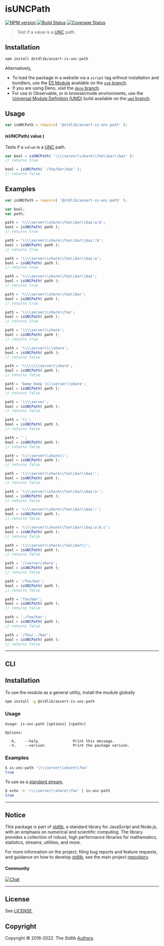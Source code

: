 <!--

@license Apache-2.0

Copyright (c) 2018 The Stdlib Authors.

Licensed under the Apache License, Version 2.0 (the "License");
you may not use this file except in compliance with the License.
You may obtain a copy of the License at

   http://www.apache.org/licenses/LICENSE-2.0

Unless required by applicable law or agreed to in writing, software
distributed under the License is distributed on an "AS IS" BASIS,
WITHOUT WARRANTIES OR CONDITIONS OF ANY KIND, either express or implied.
See the License for the specific language governing permissions and
limitations under the License.

-->

# isUNCPath

[![NPM version][npm-image]][npm-url] [![Build Status][test-image]][test-url] [![Coverage Status][coverage-image]][coverage-url] <!-- [![dependencies][dependencies-image]][dependencies-url] -->

> Test if a value is a [UNC][unc] path.

<section class="intro">

</section>

<!-- /.intro -->

<section class="installation">

## Installation

```bash
npm install @stdlib/assert-is-unc-path
```

Alternatively,

-   To load the package in a website via a `script` tag without installation and bundlers, use the [ES Module][es-module] available on the [`esm` branch][esm-url].
-   If you are using Deno, visit the [`deno` branch][deno-url].
-   For use in Observable, or in browser/node environments, use the [Universal Module Definition (UMD)][umd] build available on the [`umd` branch][umd-url].

</section>

<section class="usage">

## Usage

```javascript
var isUNCPath = require( '@stdlib/assert-is-unc-path' );
```

#### isUNCPath( value )

Tests if a `value` is a [UNC][unc] path.

```javascript
var bool = isUNCPath( '\\\\server\\share\\foo\\bar\\baz' );
// returns true

bool = isUNCPath( '/foo/bar/baz' );
// returns false
```

</section>

<!-- /.usage -->

<section class="examples">

## Examples

<!-- eslint no-undef: "error" -->

```javascript
var isUNCPath = require( '@stdlib/assert-is-unc-path' );

var bool;
var path;

path = '\\\\server\\share\\foo\\bar\\baz:a:b';
bool = isUNCPath( path );
// returns true

path = '\\\\server\\share\\foo\\bar\\baz::b';
bool = isUNCPath( path );
// returns true

path = '\\\\server\\share\\foo\\bar\\baz:a';
bool = isUNCPath( path );
// returns true

path = '\\\\server\\share\\foo\\bar\\baz';
bool = isUNCPath( path );
// returns true

path = '\\\\server\\share\\foo\\bar';
bool = isUNCPath( path );
// returns true

path = '\\\\server\\share\\foo';
bool = isUNCPath( path );
// returns true

path = '\\\\server\\share';
bool = isUNCPath( path );
// returns true

path = '\\\\server\\\\share';
bool = isUNCPath( path );
// returns false

path = '\\\\\\\\server\\share';
bool = isUNCPath( path );
// returns false

path = 'beep boop \\\\server\\share';
bool = isUNCPath( path );
// returns false

path = '\\\\server';
bool = isUNCPath( path );
// returns false

path = '\\';
bool = isUNCPath( path );
// returns false

path = '';
bool = isUNCPath( path );
// returns false

path = '\\\\server\\share\\';
bool = isUNCPath( path );
// returns false

path = '\\\\server\\share\\foo\\bar\\baz:';
bool = isUNCPath( path );
// returns false

path = '\\\\server\\share\\foo\\bar\\baz:a:';
bool = isUNCPath( path );
// returns false

path = '\\\\server\\share\\foo\\bar\\baz::';
bool = isUNCPath( path );
// returns false

path = '\\\\server\\share\\foo\\bar\\baz:a:b:c';
bool = isUNCPath( path );
// returns false

path = '\\\\server\\share\\foo\\bar\\';
bool = isUNCPath( path );
// returns false

path = '//server/share';
bool = isUNCPath( path );
// returns false

path = '/foo/bar';
bool = isUNCPath( path );
// returns false

path = 'foo/bar';
bool = isUNCPath( path );
// returns false

path = './foo/bar';
bool = isUNCPath( path );
// returns false

path = '/foo/../bar';
bool = isUNCPath( path );
// returns false
```

</section>

<!-- /.examples -->

* * *

<section class="cli">

## CLI

<section class="installation">

## Installation

To use the module as a general utility, install the module globally

```bash
npm install -g @stdlib/assert-is-unc-path
```

</section>

<!-- CLI usage documentation. -->

<section class="usage">

### Usage

```text
Usage: is-unc-path [options] [<path>]

Options:

  -h,    --help                Print this message.
  -V,    --version             Print the package version.
```

</section>

<!-- /.usage -->

<section class="examples">

### Examples

```bash
$ is-unc-path '\\\\server\\share\\foo'
true
```

To use as a [standard stream][standard-streams],

```bash
$ echo -n '\\\\server\\share\\foo' | is-unc-path
true
```

</section>

<!-- /.examples -->

</section>

<!-- /.cli -->

<!-- Section for related `stdlib` packages. Do not manually edit this section, as it is automatically populated. -->

<section class="related">

</section>

<!-- /.related -->

<!-- Section for all links. Make sure to keep an empty line after the `section` element and another before the `/section` close. -->


<section class="main-repo" >

* * *

## Notice

This package is part of [stdlib][stdlib], a standard library for JavaScript and Node.js, with an emphasis on numerical and scientific computing. The library provides a collection of robust, high performance libraries for mathematics, statistics, streams, utilities, and more.

For more information on the project, filing bug reports and feature requests, and guidance on how to develop [stdlib][stdlib], see the main project [repository][stdlib].

#### Community

[![Chat][chat-image]][chat-url]

---

## License

See [LICENSE][stdlib-license].


## Copyright

Copyright &copy; 2016-2022. The Stdlib [Authors][stdlib-authors].

</section>

<!-- /.stdlib -->

<!-- Section for all links. Make sure to keep an empty line after the `section` element and another before the `/section` close. -->

<section class="links">

[npm-image]: http://img.shields.io/npm/v/@stdlib/assert-is-unc-path.svg
[npm-url]: https://npmjs.org/package/@stdlib/assert-is-unc-path

[test-image]: https://github.com/stdlib-js/assert-is-unc-path/actions/workflows/test.yml/badge.svg?branch=main
[test-url]: https://github.com/stdlib-js/assert-is-unc-path/actions/workflows/test.yml?query=branch:main

[coverage-image]: https://img.shields.io/codecov/c/github/stdlib-js/assert-is-unc-path/main.svg
[coverage-url]: https://codecov.io/github/stdlib-js/assert-is-unc-path?branch=main

<!--

[dependencies-image]: https://img.shields.io/david/stdlib-js/assert-is-unc-path.svg
[dependencies-url]: https://david-dm.org/stdlib-js/assert-is-unc-path/main

-->

[chat-image]: https://img.shields.io/gitter/room/stdlib-js/stdlib.svg
[chat-url]: https://gitter.im/stdlib-js/stdlib/

[stdlib]: https://github.com/stdlib-js/stdlib

[stdlib-authors]: https://github.com/stdlib-js/stdlib/graphs/contributors

[umd]: https://github.com/umdjs/umd
[es-module]: https://developer.mozilla.org/en-US/docs/Web/JavaScript/Guide/Modules

[deno-url]: https://github.com/stdlib-js/assert-is-unc-path/tree/deno
[umd-url]: https://github.com/stdlib-js/assert-is-unc-path/tree/umd
[esm-url]: https://github.com/stdlib-js/assert-is-unc-path/tree/esm

[stdlib-license]: https://raw.githubusercontent.com/stdlib-js/assert-is-unc-path/main/LICENSE

[unc]: https://msdn.microsoft.com/en-us/library/gg465305.aspx

[standard-streams]: https://en.wikipedia.org/wiki/Standard_streams

</section>

<!-- /.links -->
